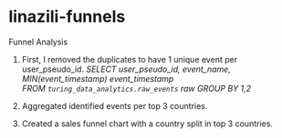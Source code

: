 # linazili-funnels
Funnel Analysis

1. First, I removed the duplicates to have 1 unique event per user_pseudo_id.
     *SELECT 
            user_pseudo_id, event_name, 
            MIN(event_timestamp) event_timestamp       
      FROM `turing_data_analytics.raw_events` raw
      GROUP BY 1,2*
      
2. Aggregated identified events per top 3 countries.
3. Created a sales funnel chart with a country split in top 3 countries.

